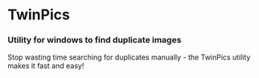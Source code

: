 # TwinPics
### Utility for windows to find duplicate images
Stop wasting time searching for duplicates manually - the TwinPics utility makes it fast and easy!
